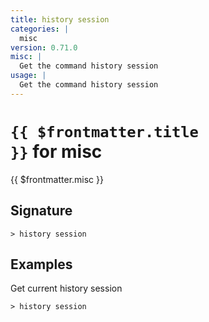 ```yaml
---
title: history session
categories: |
  misc
version: 0.71.0
misc: |
  Get the command history session
usage: |
  Get the command history session
---
```


# <code>{{ $frontmatter.title }}</code> for misc

<div class='command-title'>{{ $frontmatter.misc }}</div>

## Signature

```> history session ```

## Examples

Get current history session
```shell
> history session
```
